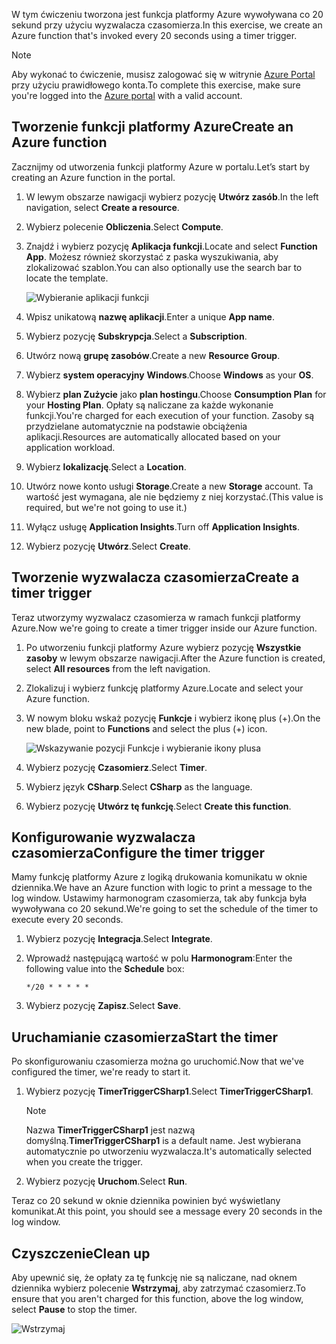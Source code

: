 <span data-ttu-id="7da48-101">W tym ćwiczeniu tworzona jest funkcja platformy Azure wywoływana co 20 sekund przy użyciu wyzwalacza czasomierza.</span><span class="sxs-lookup"><span data-stu-id="7da48-101">In this exercise, we create an Azure function that's invoked every 20 seconds using a timer trigger.</span></span>

> [!NOTE] 
> <span data-ttu-id="7da48-102">Aby wykonać to ćwiczenie, musisz zalogować się w witrynie [Azure Portal](https://portal.azure.com/) przy użyciu prawidłowego konta.</span><span class="sxs-lookup"><span data-stu-id="7da48-102">To complete this exercise, make sure you're logged into the [Azure portal](https://portal.azure.com/) with a valid account.</span></span>

## <a name="create-an-azure-function"></a><span data-ttu-id="7da48-103">Tworzenie funkcji platformy Azure</span><span class="sxs-lookup"><span data-stu-id="7da48-103">Create an Azure function</span></span>

<span data-ttu-id="7da48-104">Zacznijmy od utworzenia funkcji platformy Azure w portalu.</span><span class="sxs-lookup"><span data-stu-id="7da48-104">Let’s start by creating an Azure function in the portal.</span></span>

1. <span data-ttu-id="7da48-105">W lewym obszarze nawigacji wybierz pozycję **Utwórz zasób**.</span><span class="sxs-lookup"><span data-stu-id="7da48-105">In the left navigation, select **Create a resource**.</span></span>

1. <span data-ttu-id="7da48-106">Wybierz polecenie **Obliczenia**.</span><span class="sxs-lookup"><span data-stu-id="7da48-106">Select **Compute**.</span></span>

1. <span data-ttu-id="7da48-107">Znajdź i wybierz pozycję **Aplikacja funkcji**.</span><span class="sxs-lookup"><span data-stu-id="7da48-107">Locate and select **Function App**.</span></span> <span data-ttu-id="7da48-108">Możesz również skorzystać z paska wyszukiwania, aby zlokalizować szablon.</span><span class="sxs-lookup"><span data-stu-id="7da48-108">You can also optionally use the search bar to locate the template.</span></span>

    ![Wybieranie aplikacji funkcji](../media/4-click-function-app.png)

1. <span data-ttu-id="7da48-110">Wpisz unikatową **nazwę aplikacji**.</span><span class="sxs-lookup"><span data-stu-id="7da48-110">Enter a unique **App name**.</span></span>

1. <span data-ttu-id="7da48-111">Wybierz pozycję **Subskrypcja**.</span><span class="sxs-lookup"><span data-stu-id="7da48-111">Select a **Subscription**.</span></span>

1. <span data-ttu-id="7da48-112">Utwórz nową **grupę zasobów**.</span><span class="sxs-lookup"><span data-stu-id="7da48-112">Create a new **Resource Group**.</span></span>

1. <span data-ttu-id="7da48-113">Wybierz **system operacyjny** **Windows**.</span><span class="sxs-lookup"><span data-stu-id="7da48-113">Choose **Windows** as your **OS**.</span></span>

1. <span data-ttu-id="7da48-114">Wybierz **plan Zużycie** jako **plan hostingu**.</span><span class="sxs-lookup"><span data-stu-id="7da48-114">Choose **Consumption Plan** for your **Hosting Plan**.</span></span> <span data-ttu-id="7da48-115">Opłaty są naliczane za każde wykonanie funkcji.</span><span class="sxs-lookup"><span data-stu-id="7da48-115">You're charged for each execution of your function.</span></span> <span data-ttu-id="7da48-116">Zasoby są przydzielane automatycznie na podstawie obciążenia aplikacji.</span><span class="sxs-lookup"><span data-stu-id="7da48-116">Resources are automatically allocated based on your application workload.</span></span>

1. <span data-ttu-id="7da48-117">Wybierz **lokalizację**.</span><span class="sxs-lookup"><span data-stu-id="7da48-117">Select a **Location**.</span></span>

1. <span data-ttu-id="7da48-118">Utwórz nowe konto usługi **Storage**.</span><span class="sxs-lookup"><span data-stu-id="7da48-118">Create a new **Storage** account.</span></span> <span data-ttu-id="7da48-119">Ta wartość jest wymagana, ale nie będziemy z niej korzystać.</span><span class="sxs-lookup"><span data-stu-id="7da48-119">(This value is required, but we're not going to use it.)</span></span>

1. <span data-ttu-id="7da48-120">Wyłącz usługę **Application Insights**.</span><span class="sxs-lookup"><span data-stu-id="7da48-120">Turn off **Application Insights**.</span></span>

1. <span data-ttu-id="7da48-121">Wybierz pozycję **Utwórz**.</span><span class="sxs-lookup"><span data-stu-id="7da48-121">Select **Create**.</span></span>

## <a name="create-a-timer-trigger"></a><span data-ttu-id="7da48-122">Tworzenie wyzwalacza czasomierza</span><span class="sxs-lookup"><span data-stu-id="7da48-122">Create a timer trigger</span></span>

<span data-ttu-id="7da48-123">Teraz utworzymy wyzwalacz czasomierza w ramach funkcji platformy Azure.</span><span class="sxs-lookup"><span data-stu-id="7da48-123">Now we're going to create a timer trigger inside our Azure function.</span></span>

1. <span data-ttu-id="7da48-124">Po utworzeniu funkcji platformy Azure wybierz pozycję **Wszystkie zasoby** w lewym obszarze nawigacji.</span><span class="sxs-lookup"><span data-stu-id="7da48-124">After the Azure function is created, select **All resources** from the left navigation.</span></span>

1. <span data-ttu-id="7da48-125">Zlokalizuj i wybierz funkcję platformy Azure.</span><span class="sxs-lookup"><span data-stu-id="7da48-125">Locate and select your Azure function.</span></span>

1. <span data-ttu-id="7da48-126">W nowym bloku wskaż pozycję **Funkcje** i wybierz ikonę plus (+).</span><span class="sxs-lookup"><span data-stu-id="7da48-126">On the new blade, point to **Functions** and select the plus (+) icon.</span></span>

    ![Wskazywanie pozycji Funkcje i wybieranie ikony plusa](../media/4-hover-function.png)

1. <span data-ttu-id="7da48-128">Wybierz pozycję **Czasomierz**.</span><span class="sxs-lookup"><span data-stu-id="7da48-128">Select **Timer**.</span></span>

1. <span data-ttu-id="7da48-129">Wybierz język **CSharp**.</span><span class="sxs-lookup"><span data-stu-id="7da48-129">Select **CSharp** as the language.</span></span>

1. <span data-ttu-id="7da48-130">Wybierz pozycję **Utwórz tę funkcję**.</span><span class="sxs-lookup"><span data-stu-id="7da48-130">Select **Create this function**.</span></span>

## <a name="configure-the-timer-trigger"></a><span data-ttu-id="7da48-131">Konfigurowanie wyzwalacza czasomierza</span><span class="sxs-lookup"><span data-stu-id="7da48-131">Configure the timer trigger</span></span>

<span data-ttu-id="7da48-132">Mamy funkcję platformy Azure z logiką drukowania komunikatu w oknie dziennika.</span><span class="sxs-lookup"><span data-stu-id="7da48-132">We have an Azure function with logic to print a message to the log window.</span></span> <span data-ttu-id="7da48-133">Ustawimy harmonogram czasomierza, tak aby funkcja była wywoływana co 20 sekund.</span><span class="sxs-lookup"><span data-stu-id="7da48-133">We're going to set the schedule of the timer to execute every 20 seconds.</span></span>

1. <span data-ttu-id="7da48-134">Wybierz pozycję **Integracja**.</span><span class="sxs-lookup"><span data-stu-id="7da48-134">Select **Integrate**.</span></span>

1. <span data-ttu-id="7da48-135">Wprowadź następującą wartość w polu **Harmonogram**:</span><span class="sxs-lookup"><span data-stu-id="7da48-135">Enter the following value into the **Schedule** box:</span></span>

    ```
    */20 * * * * *
    ```

1. <span data-ttu-id="7da48-136">Wybierz pozycję **Zapisz**.</span><span class="sxs-lookup"><span data-stu-id="7da48-136">Select **Save**.</span></span>

## <a name="start-the-timer"></a><span data-ttu-id="7da48-137">Uruchamianie czasomierza</span><span class="sxs-lookup"><span data-stu-id="7da48-137">Start the timer</span></span>

<span data-ttu-id="7da48-138">Po skonfigurowaniu czasomierza można go uruchomić.</span><span class="sxs-lookup"><span data-stu-id="7da48-138">Now that we've configured the timer, we're ready to start it.</span></span>

1. <span data-ttu-id="7da48-139">Wybierz pozycję **TimerTriggerCSharp1**.</span><span class="sxs-lookup"><span data-stu-id="7da48-139">Select **TimerTriggerCSharp1**.</span></span> 

    > [!NOTE]
    > <span data-ttu-id="7da48-140">Nazwa **TimerTriggerCSharp1** jest nazwą domyślną.</span><span class="sxs-lookup"><span data-stu-id="7da48-140">**TimerTriggerCSharp1** is a default name.</span></span> <span data-ttu-id="7da48-141">Jest wybierana automatycznie po utworzeniu wyzwalacza.</span><span class="sxs-lookup"><span data-stu-id="7da48-141">It's automatically selected when you create the trigger.</span></span>

1. <span data-ttu-id="7da48-142">Wybierz pozycję **Uruchom**.</span><span class="sxs-lookup"><span data-stu-id="7da48-142">Select **Run**.</span></span> 

<span data-ttu-id="7da48-143">Teraz co 20 sekund w oknie dziennika powinien być wyświetlany komunikat.</span><span class="sxs-lookup"><span data-stu-id="7da48-143">At this point, you should see a message every 20 seconds in the log window.</span></span>

## <a name="clean-up"></a><span data-ttu-id="7da48-144">Czyszczenie</span><span class="sxs-lookup"><span data-stu-id="7da48-144">Clean up</span></span>

<span data-ttu-id="7da48-145">Aby upewnić się, że opłaty za tę funkcję nie są naliczane, nad oknem dziennika wybierz polecenie **Wstrzymaj**, aby zatrzymać czasomierz.</span><span class="sxs-lookup"><span data-stu-id="7da48-145">To ensure that you aren't charged for this function, above the log window, select **Pause** to stop the timer.</span></span>

![Wstrzymaj](../media/4-pause-timer.png)


